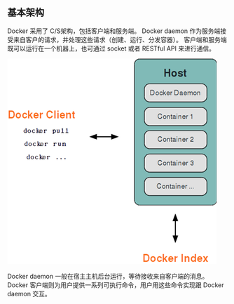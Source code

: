 ## 基本架构
Docker 采用了 C/S架构，包括客户端和服务端。
Docker daemon 作为服务端接受来自客户的请求，并处理这些请求（创建、运行、分发容器）。
客户端和服务端既可以运行在一个机器上，也可通过 socket 或者 RESTful API 来进行通信。

![Docker 基本架构](../images/docker_arch.png)


Docker daemon 一般在宿主主机后台运行，等待接收来自客户端的消息。
Docker 客户端则为用户提供一系列可执行命令，用户用这些命令实现跟 Docker daemon 交互。
